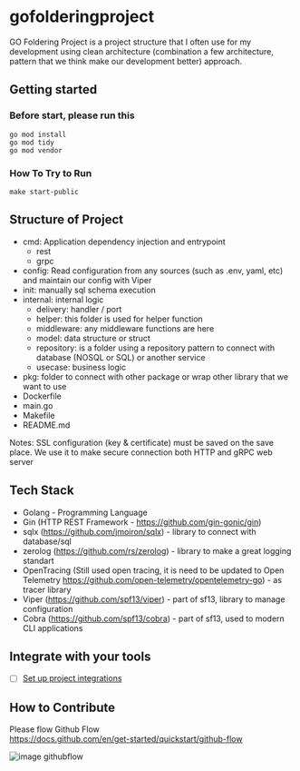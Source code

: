 # gofolderingproject

GO Foldering Project is a project structure that I often use for my development using clean architecture (combination a few architecture, pattern that we think make our development better) approach.

## Getting started
### Before start, please run this
```
go mod install
go mod tidy
go mod vendor
```

### How To Try to Run
```make start-public```

## Structure of Project
- cmd: Application dependency injection and entrypoint
    - rest
    - grpc
- config: Read configuration from any sources (such as .env, yaml, etc) and maintain our config with Viper
- init: manually sql schema execution
- internal: internal logic
    - delivery: handler / port
    - helper: this folder is used for helper function
    - middleware: any middleware functions are here
    - model: data structure or struct
    - repository: is a folder using a repository pattern to connect with database (NOSQL or SQL) or another service
    - usecase: business logic
- pkg: folder to connect with other package or wrap other library that we want to use
- Dockerfile
- main.go
- Makefile
- README.md

Notes: SSL configuration (key & certificate) must be saved on the save place. We use it to make secure connection both HTTP and gRPC web server

## Tech Stack
- Golang - Programming Language
- Gin (HTTP REST Framework - https://github.com/gin-gonic/gin)
- sqlx (https://github.com/jmoiron/sqlx) - library to connect with database/sql
- zerolog (https://github.com/rs/zerolog) - library to make a great logging standart
- OpenTracing (Still used open tracing, it is need to be updated to Open Telemetry https://github.com/open-telemetry/opentelemetry-go) - as tracer library
- Viper (https://github.com/spf13/viper) - part of sf13, library to manage configuration
- Cobra (https://github.com/spf13/cobra) - part of sf13, used to modern CLI applications

## Integrate with your tools

- [ ] [Set up project integrations](https://github.com/aszanky/gofolderingproject/-/settings/integrations)

## How to Contribute
Please flow Github Flow <br />
https://docs.github.com/en/get-started/quickstart/github-flow <br />

![image githubflow](/assets/github-flow-1.png)
